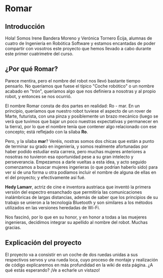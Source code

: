 # Romar

## Introducción

Hola! Somos Irene Bandera Moreno y Verónica Tornero Écija, alumnas de cuatro de Ingeniería en Robótica Software y estamos encantadas de poder compartir con vosotros este proyecto que hemos llevado a cabo durante este primer cuatrimetre del curso.

## ¿Por qué Romar?

Parece mentira, pero el nombre del robot nos llevó bastante tiempo pensarlo. No queríamos que fuese el típico "Coche robótico" o un nombre acabado en "trón", queríamos algo que nos definiera a nosotras y al propio robot, y entonces se nos ocurrió.

El nombre Romar consta de dos partes en realidad: Ro - mar. En un principio, queríamos que nuestro robot tuviese el aspecto de un rover de Marte, futurista, con una pinza y posiblemente un brazo mecánico (luego se verá que tuvimos que bajar un poco nuestras expectativas y permanecer en la tierra), por lo que el nombre tenía que contener algo relacionado con ese concepto; está reflejado con la sílaba **Ro**.

Pero, y la sílaba **mar**? Veréis, nostras somos dos chicas que están a punto de terminar su grado en ingeniería, y somos realmente afortunadas por haber podido estudiar esta carrera, pero muchas mujeres anteriores a nosotras no tuvieron esa oportunidad pese a su gran intelecto y perseverancia. Empezamos a darle vueltas a esta idea, y acto seguido comenzamos a buscar mujeres ingerieras (o que podrían haberlo sido) para ver si de una forma u otra podíamos incluir el nombre de alguna de ellas en el del proyecto;  y efectivamente así fué. 

**Hedy Lamarr**, actriz de cine e inventora austriaca que inventó la primera versión del espectro ensanchado que permitiría las comunicaciones inalámbricas de largas distancias, además de saber que los principios de su trabajo se unieron a la tecnología Bluetooth y son similares a los métodos utilizados en las versiones heredadas de Wi-Fi.

Nos fascinó, por lo que en su honor, y en honor a todas a las muejeres ingenieras, decidimos integrar su apellido al nombre del robot. Muchas gracias.

## Explicación del proyecto

El proyecto va a consistir en un coche de dos ruedas unidas a sus respectivos servos y una rueda loca, cuyo proceso de montaje y realización de código explicaremos en más profundidad en la wiki de esta página. ¿A qué estás esperando? ¡Ve a echarle un vistazo!
